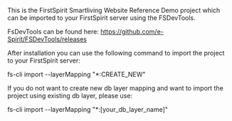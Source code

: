 This is the FirstSpirit Smartliving Website Reference Demo project which can be imported to your FirstSpirit server using the FSDevTools.

FsDevTools can be found here: https://github.com/e-Spirit/FSDevTools/releases

After installation you can use the following command to import the project to your FirstSpirit server:

fs-cli import --layerMapping "*:CREATE_NEW"



If you do not want to create new db layer mapping and want to import the project using existing db layer, please use:

fs-cli import --layerMapping "*:[your_db_layer_name]"